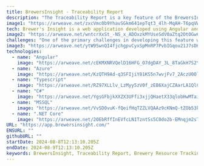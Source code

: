 ```yaml
---
title: BrewersInsight - Traceability Report
description: "The Traceability Report is a key feature of the BrewersInsight platform, offering brewers the ability to monitor and manage the journey of resources throughout their brewery. From malt and hops to various raw materials, this tool ensures complete visibility of how these components move from suppliers to the brewery and ultimately to the customer. Effective traceability is essential for optimal beer production quality and compliance."
image1: "https://arweave.net/zxcVmc0b9YhavSGkm641epTqt3_4lh-MqAH-T6pqVWU"
tech: Brewer's Insight is a web application developed using Angular and ASP.NET Core.
image2: "https://arweave.net/wntcrXxSt_-NS_x_ADOxzkMYUseSdV0aZtq2OtOGw60"
challenges: "One of the primary challenges in developing this feature was consolidating data from multiple databases to create four tab-separated tables: Materials on Hand, Materials in Production, Finished Goods, and Shipped Products. This involved establishing connections between materials and their corresponding products. Additionally, I implemented several filters to further refine the results displayed in these tables, including Batch ID, Lot Code, Material, and Supplier."
image3: "https://arweave.net/ytW95wnQI4fjchgpvCyxSpMnRP7PvbIGqou21J7sDK0"
technologies:
  - name: "Angular"
    image: "https://arweave.net/cEKMXNRVQelD16HFG_O7dgDAY_3L_8TaGkH7S2Y9RkI"
  - name: "Azure"
    image: "https://arweave.net/KzQTH9Ad-q3SFIjiY81KS5n7wvjFv7_2AczU0Ol9IT4"
  - name: "Typescript"
    image: "https://arweave.net/RZ97XLLlv_LzMyy5zV0f_zEB6XajCZAarLA1QlCiiEA"
  - name: "C#"
    image: "https://arweave.net/YgsGFbjkXXZX3UFfi3xjjQHaetX33qlobHwMTai83s4"
  - name: "MSSQL"
    image: "https://arweave.net/VvSD0vuK-fQeifHqTZZLVQAAz9cKNmQ-tZOb53k1zg4"
  - name: ".NET Core"
    image: "https://arweave.net/2OEbRffInEVfcLN1TzntSs5C0do2b-EMnqjm2sT365s"
URL: "https://app.brewersinsight.com/"
ENSURL: ""
githubURL: ""
startDate: 2024-08-8T12:13:10.205Z
endDate: 2024-08-9T12:13:10.205Z
keywords: BrewersInsight, Traceability Report, Brewery Resource Tracking, Malt and Hops Management, Supply Chain Visibility, Beer Production Quality, Brewer’s Traceability Solutions, Brewing Industry Analytics, Resource Management Software, Bill of Materials (BOM) in Brewing
---
```

